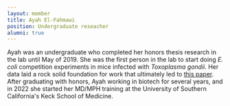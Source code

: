 ```yaml
---
layout: member
title: Ayah El-Fahmawi
position: Undergraduate reseacher
alumni: true
---
```


Ayah was an undergraduate who completed her honors thesis research in the lab until May of 2019.  She was the first person in the lab to start doing *E. coli* competition experiments in mice infected with *Toxoplasma gondii*.  Her data laid a rock solid foundation for work that ultimately led to [this paper](https://journals.asm.org/doi/10.1128/mBio.00935-19).  After graduating with honors, Ayah working in biotech for several years, and in 2022 she started her MD/MPH training at the University of Southern California's Keck School of Medicine.
